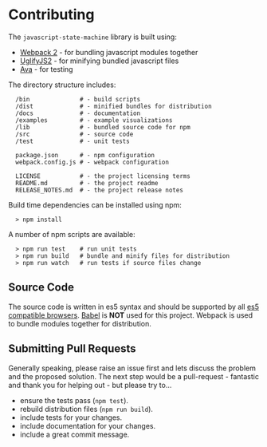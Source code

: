 # Contributing

The `javascript-state-machine` library is built using:

  * [Webpack 2](https://webpack.js.org/concepts/) - for bundling javascript modules together
  * [UglifyJS2](https://github.com/mishoo/UglifyJS2) - for minifying bundled javascript files
  * [Ava](https://github.com/avajs/ava) - for testing

The directory structure includes:

```shell
  /bin              # - build scripts
  /dist             # - minified bundles for distribution
  /docs             # - documentation
  /examples         # - example visualizations
  /lib              # - bundled source code for npm
  /src              # - source code
  /test             # - unit tests

  package.json      # - npm configuration
  webpack.config.js # - webpack configuration

  LICENSE           # - the project licensing terms
  README.md         # - the project readme
  RELEASE_NOTES.md  # - the project release notes

```

Build time dependencies can be installed using npm:

```shell
  > npm install
```

A number of npm scripts are available:

```shell
  > npm run test    # run unit tests
  > npm run build   # bundle and minify files for distribution
  > npm run watch   # run tests if source files change
```

## Source Code

The source code is written in es5 syntax and should be supported by all [es5 compatible browsers](http://caniuse.com/#feat=es5).
[Babel](https://babeljs.io/) is **NOT** used for this project. Webpack is used to
bundle modules together for distribution.

## Submitting Pull Requests

Generally speaking, please raise an issue first and lets discuss the problem and the
proposed solution. The next step would be a pull-request - fantastic and thank you for helping out - but
please try to...

  * ensure the tests pass (`npm test`).
  * rebuild distribution files (`npm run build`).
  * include tests for your changes.
  * include documentation for your changes.
  * include a great commit message.
